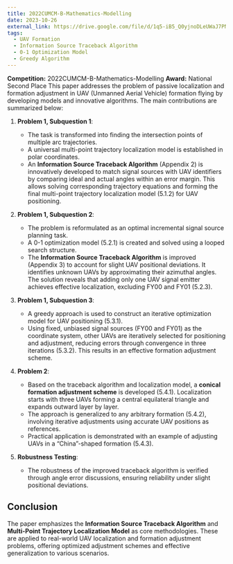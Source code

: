 ```yaml
---
title: 2022CUMCM-B-Mathematics-Modelling
date: 2023-10-26
external_link: https://drive.google.com/file/d/1q5-iB5_Q0yjnoDLeUWaJ7PNOU2HZz7UA/view?usp=sharing
tags:
  - UAV Formation
  - Information Source Traceback Algorithm
  - 0-1 Optimization Model
  - Greedy Algorithm
---
```

**Competition:** 2022CUMCM-B-Mathematics-Modelling
**Award:** National Second Place
This paper addresses the problem of passive localization and formation adjustment in UAV (Unmanned Aerial Vehicle) formation flying by developing models and innovative algorithms. The main contributions are summarized below:

1. **Problem 1, Subquestion 1**:
   - The task is transformed into finding the intersection points of multiple arc trajectories.
   - A universal multi-point trajectory localization model is established in polar coordinates.
   - An **Information Source Traceback Algorithm** (Appendix 2) is innovatively developed to match signal sources with UAV identifiers by comparing ideal and actual angles within an error margin. This allows solving corresponding trajectory equations and forming the final multi-point trajectory localization model (5.1.2) for UAV positioning.

2. **Problem 1, Subquestion 2**:
   - The problem is reformulated as an optimal incremental signal source planning task.
   - A 0-1 optimization model (5.2.1) is created and solved using a looped search structure.
   - The **Information Source Traceback Algorithm** is improved (Appendix 3) to account for slight UAV positional deviations. It identifies unknown UAVs by approximating their azimuthal angles. The solution reveals that adding only one UAV signal emitter achieves effective localization, excluding FY00 and FY01 (5.2.3).

3. **Problem 1, Subquestion 3**:
   - A greedy approach is used to construct an iterative optimization model for UAV positioning (5.3.1).
   - Using fixed, unbiased signal sources (FY00 and FY01) as the coordinate system, other UAVs are iteratively selected for positioning and adjustment, reducing errors through convergence in three iterations (5.3.2). This results in an effective formation adjustment scheme.

4. **Problem 2**:
   - Based on the traceback algorithm and localization model, a **conical formation adjustment scheme** is developed (5.4.1). Localization starts with three UAVs forming a central equilateral triangle and expands outward layer by layer.
   - The approach is generalized to any arbitrary formation (5.4.2), involving iterative adjustments using accurate UAV positions as references.
   - Practical application is demonstrated with an example of adjusting UAVs in a “China”-shaped formation (5.4.3).

5. **Robustness Testing**:
   - The robustness of the improved traceback algorithm is verified through angle error discussions, ensuring reliability under slight positional deviations.

## **Conclusion**
The paper emphasizes the **Information Source Traceback Algorithm** and **Multi-Point Trajectory Localization Model** as core methodologies. These are applied to real-world UAV localization and formation adjustment problems, offering optimized adjustment schemes and effective generalization to various scenarios.


<!--more-->
